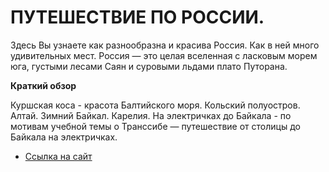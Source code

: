 # ПУТЕШЕСТВИЕ ПО РОССИИ.



  Здесь Вы узнаете как разнообразна и красива Россия. Как в ней много удивительных мест.
  Россия — это целая вселенная с ласковым морем юга, густыми лесами Саян и суровыми льдами плато Путорана.


**Краткий обзор**

Куршская коса - красота Балтийского моря.
Кольский полуостров.
Алтай.
Зимний Байкал.
Карелия.
На электричках до Байкала - по мотивам учебной темы о Транссибе — путешествие от столицы до Байкала на электричках.


* [Ссылка на сайт](https://vik163.github.io/russian-travel)
